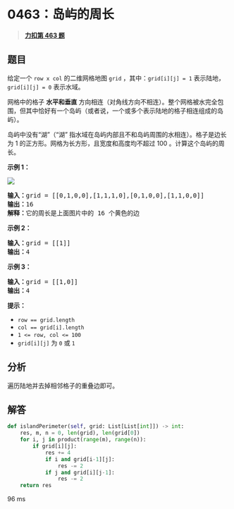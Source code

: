 # 0463：岛屿的周长


> <u>**[力扣第 463 题](https://leetcode.cn/problems/island-perimeter/)**</u>

## 题目

<p>给定一个 <code>row x col</code> 的二维网格地图 <code>grid</code> ，其中：<code>grid[i][j] = 1</code> 表示陆地， <code>grid[i][j] = 0</code> 表示水域。</p>

<p>网格中的格子 <strong>水平和垂直</strong> 方向相连（对角线方向不相连）。整个网格被水完全包围，但其中恰好有一个岛屿（或者说，一个或多个表示陆地的格子相连组成的岛屿）。</p>

<p>岛屿中没有“湖”（“湖” 指水域在岛屿内部且不和岛屿周围的水相连）。格子是边长为 1 的正方形。网格为长方形，且宽度和高度均不超过 100 。计算这个岛屿的周长。</p>



<p><strong>示例 1：</strong></p>

<p><img src="https://assets.leetcode-cn.com/aliyun-lc-upload/uploads/2018/10/12/island.png" /></p>

<pre>
<strong>输入：</strong>grid = [[0,1,0,0],[1,1,1,0],[0,1,0,0],[1,1,0,0]]
<strong>输出：</strong>16
<strong>解释：</strong>它的周长是上面图片中的 16 个黄色的边</pre>

<p><strong>示例 2：</strong></p>

<pre>
<strong>输入：</strong>grid = [[1]]
<strong>输出：</strong>4
</pre>

<p><strong>示例 3：</strong></p>

<pre>
<strong>输入：</strong>grid = [[1,0]]
<strong>输出：</strong>4
</pre>



<p><strong>提示：</strong></p>

<ul>
<li><code>row == grid.length</code></li>
<li><code>col == grid[i].length</code></li>
<li><code>1 <= row, col <= 100</code></li>
<li><code>grid[i][j]</code> 为 <code>0</code> 或 <code>1</code></li>
</ul>


## 分析

遍历陆地并去掉相邻格子的重叠边即可。

## 解答

```python
def islandPerimeter(self, grid: List[List[int]]) -> int:
    res, m, n = 0, len(grid), len(grid[0])
    for i, j in product(range(m), range(n)):
        if grid[i][j]:
            res += 4
            if i and grid[i-1][j]:
                res -= 2
            if j and grid[i][j-1]:
                res -= 2
    return res
```
96 ms



